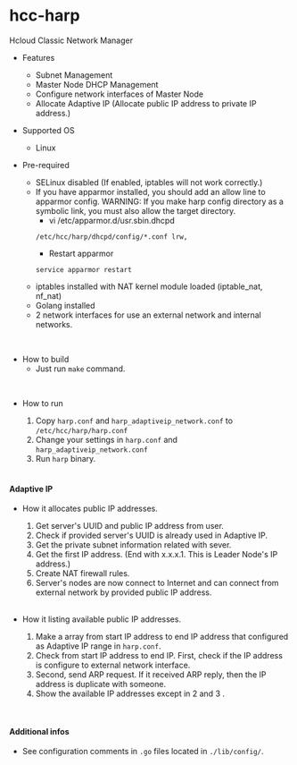 # hcc-harp
Hcloud Classic Network Manager

- Features
  - Subnet Management
  - Master Node DHCP Management
  - Configure network interfaces of Master Node
  - Allocate Adaptive IP (Allocate public IP address to private IP address.)

- Supported OS
  - Linux

- Pre-required
    - SELinux disabled (If enabled, iptables will not work correctly.)
    - If you have apparmor installed, you should add an allow line to apparmor config.
      WARNING: If you make harp config directory as a symbolic link, you must also allow the target directory.
      - vi /etc/apparmor.d/usr.sbin.dhcpd
      ```
      /etc/hcc/harp/dhcpd/config/*.conf lrw,
      ```
      - Restart apparmor
      ```
      service apparmor restart
      ```
    - iptables installed with NAT kernel module loaded (iptable_nat, nf_nat)
    - Golang installed
    - 2 network interfaces for use an external network and internal networks.

<br>

- How to build
    - Just run `make` command.

<br>

- How to run
    1. Copy `harp.conf` and `harp_adaptiveip_network.conf`  to `/etc/hcc/harp/harp.conf`
    2. Change your settings in `harp.conf` and `harp_adaptiveip_network.conf`
    3. Run `harp` binary.

  <br>

#### Adaptive IP

- How it allocates public IP addresses.
  1. Get server's UUID and public IP address from user.
  2. Check if provided server's UUID is already used in Adaptive IP.
  3. Get the private subnet information related with sever.
  4. Get the first IP address. (End with x.x.x.1. This is Leader Node's IP address.)
  5. Create NAT firewall rules.
  6. Server's nodes are now connect to Internet and can connect from external network by provided public IP address.

  <br>

- How it listing available public IP addresses.
  1. Make a array from start IP address to end IP address that configured as Adaptive IP range in `harp.conf`.
  2. Check from start IP address to end IP. First, check if the IP address is configure to external network interface.
  3. Second, send ARP request. If it received ARP reply, then the IP address is duplicate with someone.
  4. Show the available IP addresses except in 2 and 3 .

<br>

#### Additional infos

- See configuration comments in `.go` files located in `./lib/config/`.
